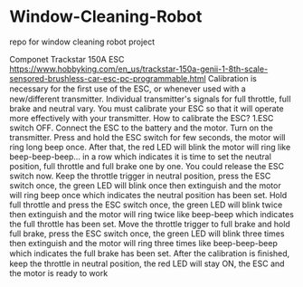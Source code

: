 # Window-Cleaning-Robot
repo for window cleaning robot project

Componet
Trackstar 150A ESC
https://www.hobbyking.com/en_us/trackstar-150a-genii-1-8th-scale-sensored-brushless-car-esc-pc-programmable.html
Calibration is necessary for the ﬁrst use of the ESC, or whenever used with a new/different transmitter. Individual transmitter's signals for full throttle, fuII brake and neutral vary. You must calibrate your ESC so that it will operate more effectively with your transmitter.
How to calibrate the ESC?
1.ESC switch OFF.
Connect the ESC to the battery and the motor.
Turn on the transmitter.
 Press and hold the ESC switch for few seconds, the motor will ring long beep once. After that, the red LED will blink the motor will ring like beep-beep-beep... in a row which indicates it is time to set the neutral position, full throttle and full brake one by one. You could release the ESC switch now.
  Keep the throttle trigger in neutral position, press the ESC switch once, the green LED will blink once then extinguish and the motor will ring beep once which indicates the neutral position has been set.
  Hold full throttle and press the ESC switch once, the green LED will blink twice then extinguish and the motor will ring twice like beep-beep which indicates the full throttle has been set.
  Move the throttle trigger to full brake and hold full brake, press the ESC switch once, the green LED will blink three times then extinguish and the motor will ring three times like beep-beep-beep which indicates the full brake has been set.
  After the calibration is ﬁnished, keep the throttle in neutral position, the red LED will stay ON, the ESC and the motor is ready to work
  
